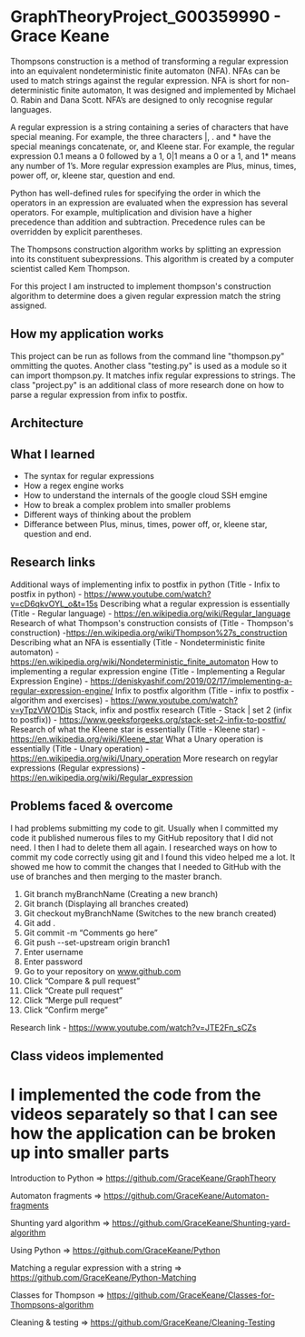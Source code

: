 # GraphTheoryProject_G00359990 - Grace Keane

Thompsons construction is a method of transforming a regular expression into an equivalent nondeterministic finite automaton (NFA). NFAs can be used to match strings against the regular expression. NFA is short for non-deterministic finite automaton, It was designed and implemented by Michael O. Rabin and Dana Scott. NFA’s are designed to only recognise regular languages.

A regular expression is a string containing a series of characters that have special meaning. For example, the three characters |, .  and * have the special meanings concatenate, or, and Kleene star. For example, the regular expression 0.1 means a 0 followed by a 1, 0|1 means a 0 or a 1, and 1* means any number of 1’s. More regular expression examples are Plus, minus, times, power off, or, kleene star, question and end.

Python has well-defined rules for specifying the order in which the operators in an expression are evaluated when the expression has several operators. For example, multiplication and division have a higher precedence than addition and subtraction. Precedence rules can be overridden by explicit parentheses.

The Thompsons construction algorithm works by splitting an expression into its constituent subexpressions. This algorithm is created by a computer scientist called Kem Thompson.

For this project I am instructed to implement thompson's construction algorithm to determine does a given regular expression match the string assigned.

## How my application works
This project can be run as follows from the command line "thompson.py" ommitting the quotes. Another class "testing.py" is used as a module so it can import thompson.py. It matches infix regular expressions to strings. The class "project.py" is an additional class of more research done on how to parse a regular expression from infix to postfix.

## Architecture

## What I learned 
* The syntax for regular expressions
* How a regex engine works
* How to understand the internals of the google cloud SSH emgine
* How to break a complex problem into smaller problems
* Different ways of thinking about the problem
* Differance between Plus, minus, times, power off, or, kleene star, question and end.

## Research links
Additional ways of implementing infix to postfix in python (Title - Infix to postfix in python) - https://www.youtube.com/watch?v=cD6qkvOYL_o&t=15s
Describing what a regular expression is essentially (Title - Regular language) - https://en.wikipedia.org/wiki/Regular_language
Research of what Thompson's construction consists of (Title - Thompson's construction) -https://en.wikipedia.org/wiki/Thompson%27s_construction
Describing what an NFA is essentially (Title - Nondeterministic finite automaton) - https://en.wikipedia.org/wiki/Nondeterministic_finite_automaton
How to implementing a regular expression engine (Title - Implementing a Regular Expression Engine) - https://deniskyashif.com/2019/02/17/implementing-a-regular-expression-engine/
Infix to postfix algorithm (Title - infix to postfix - algorithm and exercises) - https://www.youtube.com/watch?v=yTpzVWO1Dis
Stack, infix and postfix research (Title - Stack | set 2 (infix to postfix)) - https://www.geeksforgeeks.org/stack-set-2-infix-to-postfix/ 
Research of what the Kleene star is essentially (Title - Kleene star) - https://en.wikipedia.org/wiki/Kleene_star
What a Unary operation is essentially (Title - Unary operation) - https://en.wikipedia.org/wiki/Unary_operation
More research on regylar expressions (Regular expressions) - https://en.wikipedia.org/wiki/Regular_expression

## Problems faced & overcome
I had problems submitting my code to git. Usually when I committed my code it published numerous files to my GitHub repository that I did not need. I then I had to delete them all again. I researched ways on how to commit my code correctly using git and I found this video helped me a lot. It showed me how to commit the changes that I needed to GitHub with the use of branches and then merging to the master branch.   

1.	Git branch myBranchName (Creating a new branch)
2.	Git branch (Displaying all branches created)
3.	Git checkout myBranchName (Switches to the new branch created)
4.	Git add .
5.	Git commit -m “Comments go here”
6.	Git push --set-upstream origin branch1
7.	Enter username
8.	Enter password
9.	Go to your repository on www.github.com
10.	Click “Compare & pull request”
11.	Click “Create pull request”
12.	Click “Merge pull request”
13.	Click “Confirm merge”

Research link - https://www.youtube.com/watch?v=JTE2Fn_sCZs


## Class videos implemented
# I implemented the code from the videos separately so that I can see how the application can be broken up into smaller parts

Introduction to Python => https://github.com/GraceKeane/GraphTheory


Automaton fragments => https://github.com/GraceKeane/Automaton-fragments                                                                    

Shunting yard algorithm => https://github.com/GraceKeane/Shunting-yard-algorithm                                                                

Using Python => https://github.com/GraceKeane/Python                                                                                              

Matching a regular expression with a string => https://github.com/GraceKeane/Python-Matching

Classes for Thompson => https://github.com/GraceKeane/Classes-for-Thompsons-algorithm


Cleaning & testing => https://github.com/GraceKeane/Cleaning-Testing

